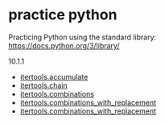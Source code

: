# practice python

Practicing Python using the standard library:   https://docs.python.org/3/library/

10.1.1

- [itertools.accumulate](https://github.com/liamcryan/practice-python/blob/master/standard_library/10_functional_programming_modules/1_itertools/accumulate.ipynb)
- [itertools.chain](https://github.com/liamcryan/practice-python/blob/master/standard_library/10_functional_programming_modules/1_itertools/chain.ipynb)
- [itertools.combinations](https://github.com/liamcryan/practice-python/blob/master/standard_library/10_functional_programming_modules/1_itertools/combinations.ipynb)
- [itertools.combinations_with_replacement](https://github.com/liamcryan/practice-python/blob/master/standard_library/10_functional_programming_modules/1_itertools/combinations_with_replacement.ipynb)
- [itertools.combinations_with_replacement](https://github.com/liamcryan/practice-python/blob/master/standard_library/10_functional_programming_modules/1_itertools/compress.ipynb)


